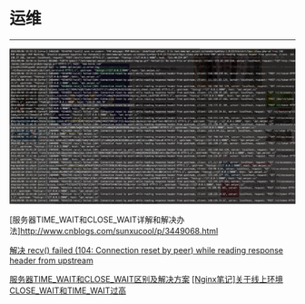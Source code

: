 
# 运维
---


![nginx 异常信息](2016-05-04_slb-84_nginx.jpg)

[服务器TIME_WAIT和CLOSE_WAIT详解和解决办法]http://www.cnblogs.com/sunxucool/p/3449068.html

[解决 recv() failed (104: Connection reset by peer) while reading response header from upstream](http://www.th7.cn/Program/php/201408/254237.shtml)

[服务器TIME_WAIT和CLOSE_WAIT区别及解决方案](http://itindex.net/detail/50213-%E6%9C%8D%E5%8A%A1%E5%99%A8-time_wait-close_wait)
[[Nginx笔记]关于线上环境CLOSE_WAIT和TIME_WAIT过高](http://www.cnblogs.com/Bozh/p/3752476.html)
